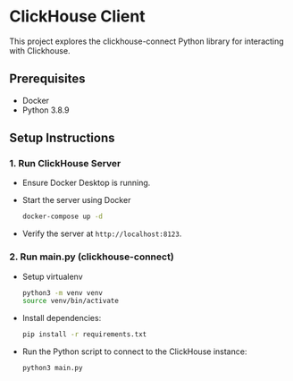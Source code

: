 # ClickHouse Client

This project explores the clickhouse-connect Python library for interacting with Clickhouse.

## Prerequisites
- Docker
- Python 3.8.9

## Setup Instructions
### 1. Run ClickHouse Server
- Ensure Docker Desktop is running.

- Start the server using Docker
   ```bash
   docker-compose up -d
   ```

- Verify the server at `http://localhost:8123`.

### 2. Run main.py (clickhouse-connect)
- Setup virtualenv
   ```bash
   python3 -m venv venv
   source venv/bin/activate
   ```

- Install dependencies:
   ```bash
   pip install -r requirements.txt
   ```

- Run the Python script to connect to the ClickHouse instance:
   ```bash
   python3 main.py
   ```